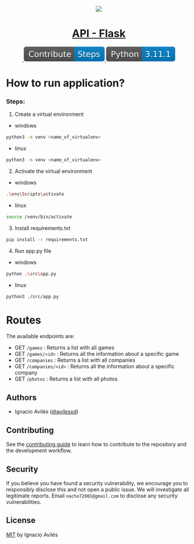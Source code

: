 <p align="center">
  <a href="https://github.com/avilesxd/api-flask">
    <picture>
      <source media="(prefers-color-scheme: dark)" srcset="src\static\favicon.ico">
      <img src="src\static\favicon.ico" height="128">
    </picture>
    <h1 align="center">API - Flask</h1>
  </a>
</p>

<p align="center">
  <a aria-label="License" href="src\static\license.svg">
    <img alt="" src="https://img.shields.io/badge/License-MIT-blue">
  </a>
  <a aria-label="Contribute" href="https://github.com/avilesxd/api-flask/blob/main/CONTRIBUTING.md">
    <img src="src\static\contribute.svg" alt="contribute svg logo"></img>
  </a>
  <a aria-label="python-version" href="https://www.python.org/">
    <img src="src\static\python.svg" alt="python svg logo"></img>
  </a>
</p>

# How to run application?

### Steps:

1. Create a virtual environment

- windows

```bash
python3 -m venv <name_of_virtualenv>
```

- linux

```bash
python3 -m venv <name_of_virtualenv>
```

2. Activate the virtual environment

- windows

```bash
.\env\Scripts\activate
```

- linux

```bash
source /venv/bin/activate
```

3. Install requirements.txt

```bash
pip install -r requirements.txt
```

4. Run app.py file

- windows

```bash
python .\src\app.py
```

- linux

```bash
python3 ./src/app.py
```

# Routes

The available endpoints are:

- GET `/games` : Returns a list with all games
- GET `/games/<id>` : Returns all the information about a specific game
- GET `/companies` : Returns a list with all companies
- GET `/companies/<id>` : Returns all the information about a specific company
- GET `/photos` : Returns a list with all photos

## Authors

- Ignacio Avilés ([@avilesxd](https://www.instagram.com/avilesxd/))

## Contributing

See the [contributing guide](https://github.com/avilesxd/api-flask/blob/main/CONTRIBUTING.md) to learn how to contribute to the repository and the development workflow.

## Security

If you believe you have found a security vulnerability, we encourage you to responsibly disclose this and not open a public issue. We will investigate all legitimate reports. Email `nacho72001@gmail.com` to disclose any security vulnerabilities.

## License

[MIT](https://github.com/avilesxd/api-flask/blob/main/LICENSE) by Ignacio Avilés
